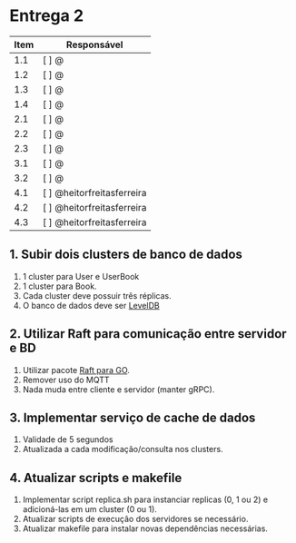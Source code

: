 # Entrega 2

Item | Responsável
--- | ---
1.1 | [ ] @
1.2 | [ ] @
1.3 | [ ] @
1.4 | [ ] @
2.1 | [ ] @
2.2 | [ ] @
2.3 | [ ] @
3.1 | [ ] @
3.2 | [ ] @
4.1 | [ ] @heitorfreitasferreira
4.2 | [ ] @heitorfreitasferreira
4.3 | [ ] @heitorfreitasferreira

## 1. Subir dois clusters de banco de dados

1. 1 cluster para User e UserBook
1. 1 cluster para Book.
1. Cada cluster deve possuir três réplicas.
1. O banco de dados deve ser [LevelDB](https://github.com/syndtr/goleveldb)

## 2. Utilizar Raft para comunicação entre servidor e BD

1. Utilizar pacote [Raft para GO](https://github.com/hashicorp/raft).
1. Remover uso do MQTT
1. Nada muda entre cliente e servidor (manter gRPC).

## 3. Implementar serviço de cache de dados

1. Validade de 5 segundos
1. Atualizada a cada modificação/consulta nos clusters.

## 4. Atualizar scripts e makefile

1. Implementar script replica.sh para instanciar replicas (0, 1 ou 2) e adicioná-las em um cluster (0 ou 1).
1. Atualizar scripts de execução dos servidores se necessário.
1. Atualizar makefile para instalar novas dependências necessárias.
